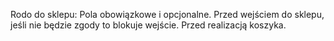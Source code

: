Rodo do sklepu:
Pola obowiązkowe i opcjonalne.
Przed wejściem do sklepu, jeśli nie będzie zgody to blokuje wejście.
Przed realizacją koszyka.
